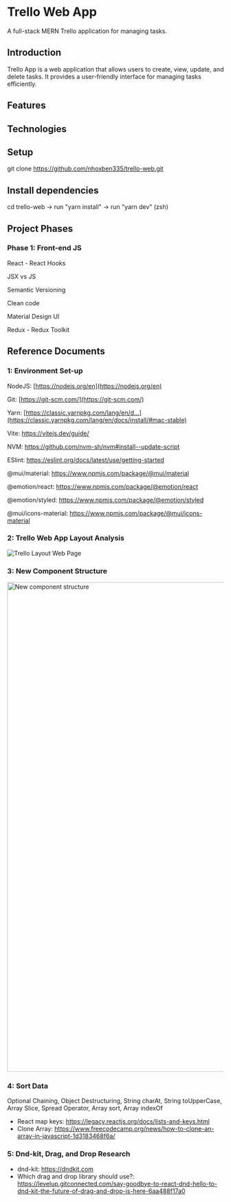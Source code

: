 # Trello Web App
A full-stack MERN Trello application for managing tasks.

## Introduction
Trello App is a web application that allows users to create, view, update, and delete tasks. It provides a user-friendly interface for managing tasks efficiently.

## Features

## Technologies

## Setup

git clone https://github.com/nhoxben335/trello-web.git

## Install dependencies
cd trello-web -> run "yarn install" -> run "yarn dev" (zsh)

## Project Phases
### Phase 1: Front-end JS
React - React Hooks

JSX vs JS

Semantic Versioning

Clean code

Material Design UI

Redux - Redux Toolkit

## Reference Documents
### 1: Environment Set-up
NodeJS: [https://nodejs.org/en](https://nodejs.org/en)

Git: [https://git-scm.com/](https://git-scm.com/)

Yarn: [https://classic.yarnpkg.com/lang/en/d...](https://classic.yarnpkg.com/lang/en/docs/install/#mac-stable)

Vite: https://vitejs.dev/guide/

NVM: https://github.com/nvm-sh/nvm#install--update-script

ESlint: https://eslint.org/docs/latest/use/getting-started

@mui/material: https://www.npmjs.com/package/@mui/material

@emotion/react: https://www.npmjs.com/package/@emotion/react

@emotion/styled: https://www.npmjs.com/package/@emotion/styled

@mui/icons-material: https://www.npmjs.com/package/@mui/icons-material

### 2: Trello Web App Layout Analysis

![Trello Layout Web Page](https://github.com/nhoxben335/trello-clone/assets/76023735/2c1e5b30-8ca4-4225-91c5-da89b62c9342)

### 3: New Component Structure

<img width="1139" alt="New component structure" src="https://github.com/nhoxben335/trello-clone/assets/76023735/59e66226-cb86-4c6a-b6e2-e8e3ceafc87f">

### 4: Sort Data 
Optional Chaining, Object Destructuring, String charAt, String toUpperCase, Array Slice, Spread Operator, Array sort, Array indexOf
- React map keys:
https://legacy.reactjs.org/docs/lists-and-keys.html
- Clone Array:
https://www.freecodecamp.org/news/how-to-clone-an-array-in-javascript-1d3183468f6a/

### 5: Dnd-kit, Drag, and Drop Research
- dnd-kit: https://dndkit.com
- Which drag and drop library should use?: https://levelup.gitconnected.com/say-goodbye-to-react-dnd-hello-to-dnd-kit-the-future-of-drag-and-drop-is-here-6aa488f17a0